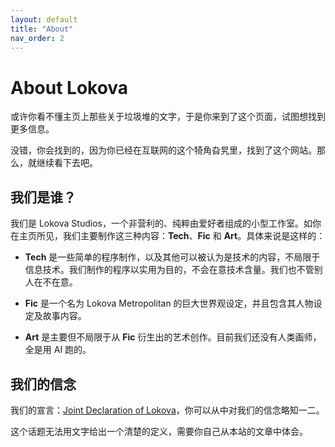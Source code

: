 ```yaml
---
layout: default
title: "About"
nav_order: 2
---
```

# About Lokova

或许你看不懂主页上那些关于垃圾堆的文字，于是你来到了这个页面，试图想找到更多信息。

没错，你会找到的，因为你已经在互联网的这个犄角旮旯里，找到了这个网站。那么，就继续看下去吧。

## 我们是谁？

我们是 Lokova Studios，一个非营利的、纯粹由爱好者组成的小型工作室。如你在主页所见，我们主要制作这三种内容：**Tech**、**Fic** 和 **Art**。具体来说是这样的：

* **Tech** 是一些简单的程序制作，以及其他可以被认为是技术的内容，不局限于信息技术。我们制作的程序以实用为目的，不会在意技术含量。我们也不管别人在不在意。

* **Fic** 是一个名为 Lokova Metropolitan 的巨大世界观设定，并且包含其人物设定及故事内容。

* **Art** 是主要但不局限于从 **Fic** 衍生出的艺术创作。目前我们还没有人类画师，全是用 AI 跑的。

## 我们的信念

我们的宣言：[Joint Declaration of Lokova](https://www.lokova.org/declaration)，你可以从中对我们的信念略知一二。

这个话题无法用文字给出一个清楚的定义，需要你自己从本站的文章中体会。

